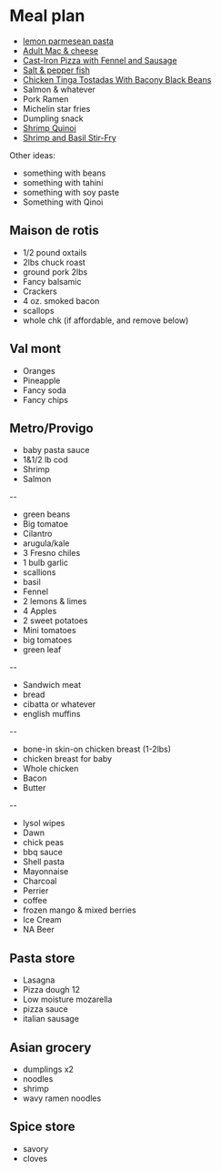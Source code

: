 # Meal plan

- [lemon parmesean pasta](https://www.bonappetit.com/recipe/pasta-with-brown-butter-whole-lemon-and-parmesan)
- [Adult Mac & cheese](https://www.bonappetit.com/recipe/adult-mac-and-cheese)
- [Cast-Iron Pizza with Fennel and Sausage](https://www.bonappetit.com/recipe/cast-iron-pizza-with-fennel-and-sausage)
- [Salt & pepper fish](https://www.bonappetit.com/recipe/salt-and-pepper-fish)
- [Chicken Tinga Tostadas With Bacony Black Beans](https://www.bonappetit.com/recipe/chicken-tinga-tostadas)
- Salmon & whatever
- Pork Ramen
- Michelin star fries
- Dumpling snack
- [Shrimp Quinoi](https://www.bonappetit.com/story/indian-ish-shrimp-quinoa-pulao)
- [Shrimp and Basil Stir-Fry](https://www.bonappetit.com/recipe/shrimp-and-basil-stir-fry)

Other ideas:

- something with beans
- something with tahini
- something with soy paste
- Something with Qinoi

## Maison de rotis

- 1/2 pound oxtails
- 2lbs chuck roast
- ground pork 2lbs
- Fancy balsamic
- Crackers
- 4 oz. smoked bacon
- scallops
- whole chk (if affordable, and remove below)

## Val mont

- Oranges
- Pineapple
- Fancy soda
- Fancy chips

## Metro/Provigo

- baby pasta sauce
- 1&1/2 lb cod
- Shrimp
- Salmon

--

- green beans
- Big tomatoe
- Cilantro
- arugula/kale
- 3 Fresno chiles
- 1 bulb garlic
- scallions
- basil
- Fennel
- 2 lemons & limes
- 4 Apples
- 2 sweet potatoes
- Mini tomatoes
- big tomatoes
- green leaf

--

- Sandwich meat
- bread
- cibatta or whatever
- english muffins

--

- bone-in skin-on chicken breast (1-2lbs)
- chicken breast for baby
- Whole chicken
- Bacon
- Butter

--

- lysol wipes
- Dawn
- chick peas
- bbq sauce
- Shell pasta
- Mayonnaise
- Charcoal
- Perrier
- coffee
- frozen mango & mixed berries
- Ice Cream
- NA Beer

## Pasta store

- Lasagna
- Pizza dough 12
- Low moisture mozarella
- pizza sauce
- italian sausage

## Asian grocery

- dumplings x2
- noodles
- shrimp
- wavy ramen noodles

## Spice store

- savory
- cloves
